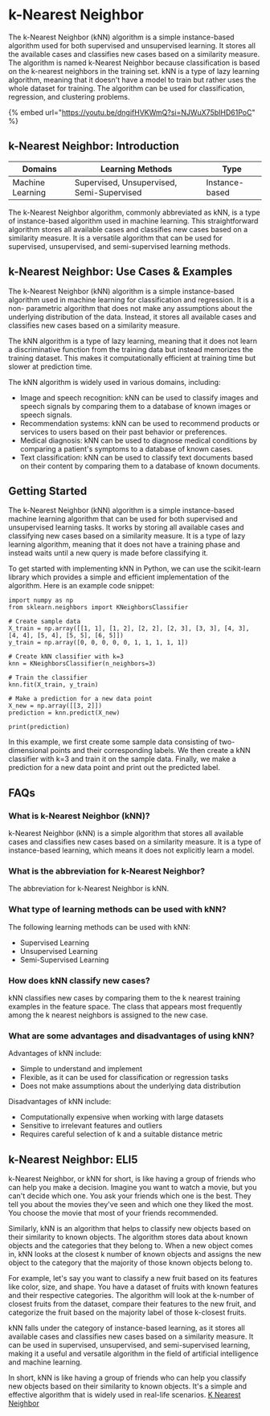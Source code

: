 # k-Nearest Neighbor

The k-Nearest Neighbor (kNN) algorithm is a simple instance-based algorithm used for both supervised and unsupervised learning. It stores all the available cases and classifies new cases based on a similarity measure. The algorithm is named k-Nearest Neighbor because classification is based on the k-nearest neighbors in the training set. kNN is a type of lazy learning algorithm, meaning that it doesn't have a model to train but rather uses the whole dataset for training. The algorithm can be used for classification, regression, and clustering problems.

{% embed url="https://youtu.be/dngifHVKWmQ?si=NJWuX75bIHD61PoC" %}

## k-Nearest Neighbor: Introduction

| Domains          | Learning Methods                          | Type           |
| ---------------- | ----------------------------------------- | -------------- |
| Machine Learning | Supervised, Unsupervised, Semi-Supervised | Instance-based |

The k-Nearest Neighbor algorithm, commonly abbreviated as kNN, is a type of instance-based algorithm used in machine learning. This straightforward algorithm stores all available cases and classifies new cases based on a similarity measure. It is a versatile algorithm that can be used for supervised, unsupervised, and semi-supervised learning methods.

## k-Nearest Neighbor: Use Cases & Examples

The k-Nearest Neighbor (kNN) algorithm is a simple instance-based algorithm used in machine learning for classification and regression. It is a non- parametric algorithm that does not make any assumptions about the underlying distribution of the data. Instead, it stores all available cases and classifies new cases based on a similarity measure.

The kNN algorithm is a type of lazy learning, meaning that it does not learn a discriminative function from the training data but instead memorizes the training dataset. This makes it computationally efficient at training time but slower at prediction time.

The kNN algorithm is widely used in various domains, including:

* Image and speech recognition: kNN can be used to classify images and speech signals by comparing them to a database of known images or speech signals.
* Recommendation systems: kNN can be used to recommend products or services to users based on their past behavior or preferences.
* Medical diagnosis: kNN can be used to diagnose medical conditions by comparing a patient's symptoms to a database of known cases.
* Text classification: kNN can be used to classify text documents based on their content by comparing them to a database of known documents.

## Getting Started

The k-Nearest Neighbor (kNN) algorithm is a simple instance-based machine learning algorithm that can be used for both supervised and unsupervised learning tasks. It works by storing all available cases and classifying new cases based on a similarity measure. It is a type of lazy learning algorithm, meaning that it does not have a training phase and instead waits until a new query is made before classifying it.

To get started with implementing kNN in Python, we can use the scikit-learn library which provides a simple and efficient implementation of the algorithm. Here is an example code snippet:

```
import numpy as np
from sklearn.neighbors import KNeighborsClassifier

# Create sample data
X_train = np.array([[1, 1], [1, 2], [2, 2], [2, 3], [3, 3], [4, 3], [4, 4], [5, 4], [5, 5], [6, 5]])
y_train = np.array([0, 0, 0, 0, 0, 1, 1, 1, 1, 1])

# Create kNN classifier with k=3
knn = KNeighborsClassifier(n_neighbors=3)

# Train the classifier
knn.fit(X_train, y_train)

# Make a prediction for a new data point
X_new = np.array([[3, 2]])
prediction = knn.predict(X_new)

print(prediction)

```

In this example, we first create some sample data consisting of two- dimensional points and their corresponding labels. We then create a kNN classifier with k=3 and train it on the sample data. Finally, we make a prediction for a new data point and print out the predicted label.

## FAQs

### What is k-Nearest Neighbor (kNN)?

k-Nearest Neighbor (kNN) is a simple algorithm that stores all available cases and classifies new cases based on a similarity measure. It is a type of instance-based learning, which means it does not explicitly learn a model.

### What is the abbreviation for k-Nearest Neighbor?

The abbreviation for k-Nearest Neighbor is kNN.

### What type of learning methods can be used with kNN?

The following learning methods can be used with kNN:

* Supervised Learning
* Unsupervised Learning
* Semi-Supervised Learning

### How does kNN classify new cases?

kNN classifies new cases by comparing them to the k nearest training examples in the feature space. The class that appears most frequently among the k nearest neighbors is assigned to the new case.

### What are some advantages and disadvantages of using kNN?

Advantages of kNN include:

* Simple to understand and implement
* Flexible, as it can be used for classification or regression tasks
* Does not make assumptions about the underlying data distribution

Disadvantages of kNN include:

* Computationally expensive when working with large datasets
* Sensitive to irrelevant features and outliers
* Requires careful selection of k and a suitable distance metric

## k-Nearest Neighbor: ELI5

k-Nearest Neighbor, or kNN for short, is like having a group of friends who can help you make a decision. Imagine you want to watch a movie, but you can't decide which one. You ask your friends which one is the best. They tell you about the movies they've seen and which one they liked the most. You choose the movie that most of your friends recommended.

Similarly, kNN is an algorithm that helps to classify new objects based on their similarity to known objects. The algorithm stores data about known objects and the categories that they belong to. When a new object comes in, kNN looks at the closest k number of known objects and assigns the new object to the category that the majority of those known objects belong to.

For example, let's say you want to classify a new fruit based on its features like color, size, and shape. You have a dataset of fruits with known features and their respective categories. The algorithm will look at the k-number of closest fruits from the dataset, compare their features to the new fruit, and categorize the fruit based on the majority label of those k-closest fruits.

kNN falls under the category of instance-based learning, as it stores all available cases and classifies new cases based on a similarity measure. It can be used in supervised, unsupervised, and semi-supervised learning, making it a useful and versatile algorithm in the field of artificial intelligence and machine learning.

In short, kNN is like having a group of friends who can help you classify new objects based on their similarity to known objects. It's a simple and effective algorithm that is widely used in real-life scenarios. [K Nearest Neighbor](https://serp.ai/k-nearest-neighbor/)
